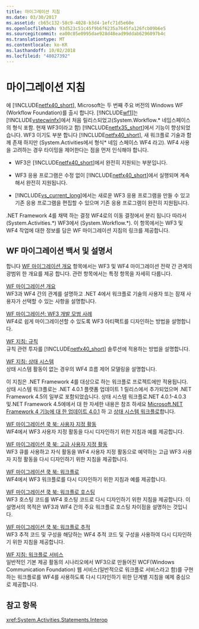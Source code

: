```yaml
---
title: 마이그레이션 지침
ms.date: 03/30/2017
ms.assetid: cb65c132-58c9-4028-b3d4-1efc71d5e60e
ms.openlocfilehash: 93d523c51c45f9b6f6235a7645fa126fcb09b6e5
ms.sourcegitcommit: ea00c05e0995dae928d48ead99ddab6296097b4c
ms.translationtype: MT
ms.contentlocale: ko-KR
ms.lasthandoff: 10/02/2018
ms.locfileid: "48027392"
---
```

# <a name="migration-guidance"></a>마이그레이션 지침
에 [!INCLUDE[netfx40_short](../../../includes/netfx40-short-md.md)], Microsoft는 두 번째 주요 버전의 Windows WF (Workflow Foundation)를 출시 합니다. [!INCLUDE[wf1](../../../includes/wf1-md.md)]는 [!INCLUDE[vstecwinfx](../../../includes/vstecwinfx-md.md)]에서 처음 릴리스되었고(System.Workflow.* 네임스페이스의 형식 포함. 현재 WF3이라고 함) [!INCLUDE[netfx35_short](../../../includes/netfx35-short-md.md)]에서 기능이 향상되었습니다. WF3 이기도 부분 합니다 [!INCLUDE[netfx40_short](../../../includes/netfx40-short-md.md)], 새 워크플로 기술과 함께 존재 하지만 (System.Activities에서 형식\* 네임 스페이스 WF4 라고). WF4 사용을 고려하는 경우 타이밍을 제어한다는 점을 먼저 인식해야 합니다.  
  
-   WF3은 [!INCLUDE[netfx40_short](../../../includes/netfx40-short-md.md)]에서 완전히 지원되는 부분입니다.  
  
-   WF3 응용 프로그램은 수정 없이 [!INCLUDE[netfx40_short](../../../includes/netfx40-short-md.md)]에서 실행되며 계속해서 완전히 지원됩니다.  
  
-   [!INCLUDE[vs_current_long](../../../includes/vs-current-long-md.md)]에서는 새로운 WF3 응용 프로그램을 만들 수 있고 기존 응용 프로그램을 편집할 수 있으며 기존 응용 프로그램이 완전히 지원됩니다.  
  
 .NET Framework 4를 채택 하는 결정 WF4로의 이동 결정에서 분리 됩니다 따라서 (System.Activities.*) WF3에서 (System.Workflow.\*). 이 항목에서는 WF3 및 WF4 작업에 대한 정보를 담은 WF 마이그레이션 지침의 링크를 제공합니다.  
  
## <a name="wf-migration-whitepapers-and-cookbooks"></a>WF 마이그레이션 백서 및 설명서  
 합니다 [WF 마이그레이션 개요](https://go.microsoft.com/fwlink/?LinkId=153873) 항목에서는 WF3 및 WF4 마이그레이션 전략 간 관계의 광범위 한 개요를 제공 합니다. 관련 항목에서는 특정 항목을 자세히 다룹니다.  
  
 [WF 마이그레이션 개요](https://go.microsoft.com/fwlink/?LinkId=153873)  
 WF3과 WF4 간의 관계를 설명하고 .NET 4에서 워크플로 기술의 사용자 또는 잠재 사용자가 선택할 수 있는 사항을 설명합니다.  
  
 [WF 마이그레이션: WF3 개발 모범 사례](https://go.microsoft.com/fwlink/?LinkId=153852)  
 WF4로 쉽게 마이그레이션할 수 있도록 WF3 아티팩트를 디자인하는 방법을 설명합니다.  
  
 [WF 지침: 규칙](https://go.microsoft.com/fwlink/?LinkId=153854)  
 규칙 관련 투자를 [!INCLUDE[netfx40_short](../../../includes/netfx40-short-md.md)] 솔루션에 적용하는 방법을 설명합니다.  
  
 [WF 지침: 상태 시스템](https://go.microsoft.com/fwlink/?LinkId=153855)  
 상태 시스템 활동이 없는 경우의 WF4 흐름 제어 모델링을 설명합니다.  
  
 이 지침은 .NET Framework 4를 대상으로 하는 워크플로 프로젝트에만 적용됩니다. 상태 시스템 워크플로는 .NET 4.0.1 플랫폼 업데이트 1 릴리스에서 추가되었으며 .NET Framework 4.5의 일부로 포함되었습니다. 상태 시스템 워크플로.NET 4.0.1-4.0.3 및.NET Framework 4.5에에서 대 한 자세한 내용은 참조 하세요 [Microsoft.NET Framework 4 기능에 대 한 업데이트 4.0.1](https://msdn.microsoft.com/library/de3297bd-c3e1-4126-95be-2ed7fe2a98fc) 하 고 [상태 시스템 워크플로](../../../docs/framework/windows-workflow-foundation/state-machine-workflows.md)합니다.  
  
 [WF 마이그레이션 쿡 북: 사용자 지정 활동](https://go.microsoft.com/fwlink/?LinkId=153856)  
 WF4에서 WF3 사용자 지정 활동을 다시 디자인하기 위한 지침과 예를 제공합니다.  
  
 [WF 마이그레이션 쿡 북: 고급 사용자 지정 활동](https://go.microsoft.com/fwlink/?LinkId=275560)  
 WF3 큐를 사용하고 자식 활동을 WF4 사용자 지정 활동으로 예약하는 고급 WF3 사용자 지정 활동을 다시 디자인하기 위한 지침을 제공합니다.  
  
 [WF 마이그레이션 쿡 북: 워크플로](https://go.microsoft.com/fwlink/?LinkId=153858)  
 WF4에서 WF3 워크플로를 다시 디자인하기 위한 지침과 예를 제공합니다.  
  
 [WF 마이그레이션 쿡 북: 워크플로 호스팅](https://go.microsoft.com/fwlink/?LinkId=275561)  
 WF3 호스팅 코드를 WF4 호스팅 코드로 다시 디자인하기 위한 지침을 제공합니다. 이 설명서의 목적은 WF3과 WF4 간의 주요 워크플로 호스팅 차이점을 설명하는 것입니다.  
  
 [WF 마이그레이션 쿡 북: 워크플로 추적](https://go.microsoft.com/fwlink/?LinkId=275562)  
 WF3 추적 코드 및 구성을 해당하는 WF4 추적 코드 및 구성을 사용하여 다시 디자인하기 위한 지침을 제공합니다.  
  
 [WF 지침: 워크플로 서비스](https://go.microsoft.com/fwlink/?LinkId=275564)  
 일반적인 기본 제공 활동의 시나리오에서 WF3으로 만들어진 WCF(Windows Communication Foundation) 웹 서비스(일반적으로 워크플로 서비스라고 함)를 구현하는 워크플로를 WF4를 사용하도록 다시 디자인하기 위한 단계별 지침을 예제 중심으로 제공합니다.  
  
## <a name="see-also"></a>참고 항목  
 <xref:System.Activities.Statements.Interop>
